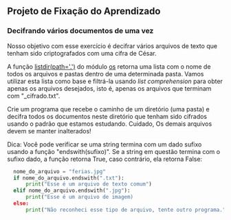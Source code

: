 ## Projeto de Fixação do Aprendizado

### Decifrando vários documentos de uma vez

Nosso objetivo com esse exercício é decifrar vários arquivos de texto que tenham sido criptografados com uma cifra de César.

A função [listdir(path='.')](https://docs.python.org/3.5/library/os.html?highlight=listdir#os.listdir) do módulo [os](https://docs.python.org/3.5/library/os.html?highlight=listdir#os.listdir) retorna uma lista com o nome de todos os arquivos e pastas dentro de uma determinada pasta. Vamos utilizar esta lista como base e filtrá-la usando *list comprehension* para obter apenas os arquivos desejados, isto é, apenas os arquivos que terminam com "\_cifrado.txt".

Crie um programa que recebe o caminho de um diretório (uma pasta) e decifra todos os documentos neste diretório que tenham sido cifrados usando o padrão que estamos estudando. Cuidado, Os demais arquivos devem se manter inalterados!

Dica:
  Você pode verificar se uma string termina com um dado sufixo usando a função "endswith(sufixo)". Se a string em questão termina com o sufixo dado, a função retorna True, caso contrário, ela retorna False:
```python
  nome_do_arquivo = "ferias.jpg"
  if nome_do_arquivo.endswith(".txt"):
      print("Esse é um arquivo de texto comum")
  elif nome_do_arquivo.endswith(".jpg"):
      print("Esse é um arquivo de imagem)
  else:
      print("Não reconheci esse tipo de arquivo, tente outro programa.")
```
